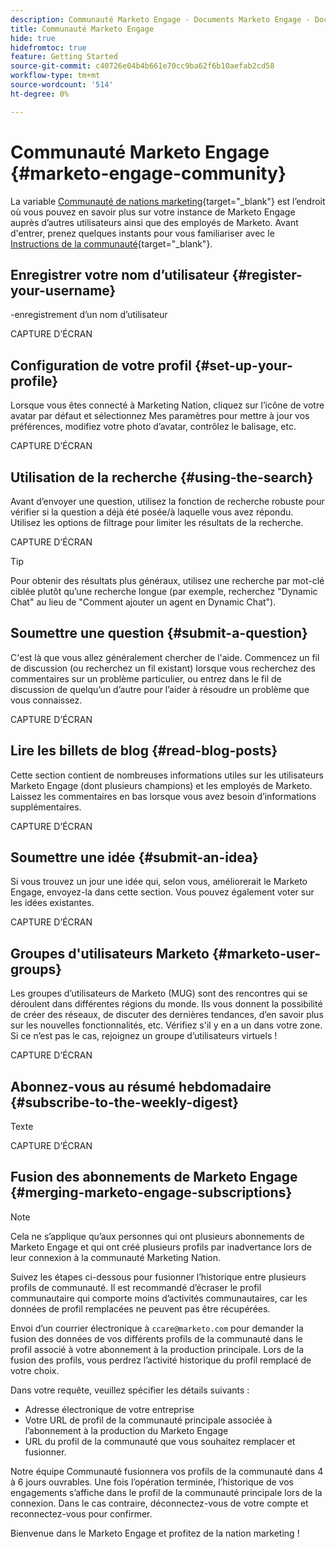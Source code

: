 ```yaml
---
description: Communauté Marketo Engage - Documents Marketo Engage - Documentation du produit
title: Communauté Marketo Engage
hide: true
hidefromtoc: true
feature: Getting Started
source-git-commit: c40726e04b4b661e70cc9ba62f6b10aefab2cd58
workflow-type: tm+mt
source-wordcount: '514'
ht-degree: 0%

---
```


# Communauté Marketo Engage {#marketo-engage-community}

La variable [Communauté de nations marketing](https://nation.marketo.com/){target="_blank"} est l’endroit où vous pouvez en savoir plus sur votre instance de Marketo Engage auprès d’autres utilisateurs ainsi que des employés de Marketo. Avant d&#39;entrer, prenez quelques instants pour vous familiariser avec le [Instructions de la communauté](https://nation.marketo.com/t5/community-guidelines/ct-p/community-guidelines){target="_blank"}.

## Enregistrer votre nom d’utilisateur {#register-your-username}

-enregistrement d’un nom d’utilisateur

CAPTURE D’ÉCRAN

## Configuration de votre profil {#set-up-your-profile}

Lorsque vous êtes connecté à Marketing Nation, cliquez sur l’icône de votre avatar par défaut et sélectionnez Mes paramètres pour mettre à jour vos préférences, modifiez votre photo d’avatar, contrôlez le balisage, etc.

CAPTURE D’ÉCRAN

## Utilisation de la recherche {#using-the-search}

Avant d’envoyer une question, utilisez la fonction de recherche robuste pour vérifier si la question a déjà été posée/à laquelle vous avez répondu. Utilisez les options de filtrage pour limiter les résultats de la recherche.

CAPTURE D’ÉCRAN

>[!TIP]
>
>Pour obtenir des résultats plus généraux, utilisez une recherche par mot-clé ciblée plutôt qu’une recherche longue (par exemple, recherchez &quot;Dynamic Chat&quot; au lieu de &quot;Comment ajouter un agent en Dynamic Chat&quot;).

## Soumettre une question {#submit-a-question}

C&#39;est là que vous allez généralement chercher de l&#39;aide. Commencez un fil de discussion (ou recherchez un fil existant) lorsque vous recherchez des commentaires sur un problème particulier, ou entrez dans le fil de discussion de quelqu’un d’autre pour l’aider à résoudre un problème que vous connaissez.

CAPTURE D’ÉCRAN

## Lire les billets de blog {#read-blog-posts}

Cette section contient de nombreuses informations utiles sur les utilisateurs Marketo Engage (dont plusieurs champions) et les employés de Marketo. Laissez les commentaires en bas lorsque vous avez besoin d’informations supplémentaires.

CAPTURE D’ÉCRAN

## Soumettre une idée {#submit-an-idea}

Si vous trouvez un jour une idée qui, selon vous, améliorerait le Marketo Engage, envoyez-la dans cette section. Vous pouvez également voter sur les idées existantes.

CAPTURE D’ÉCRAN

## Groupes d&#39;utilisateurs Marketo {#marketo-user-groups}

Les groupes d’utilisateurs de Marketo (MUG) sont des rencontres qui se déroulent dans différentes régions du monde. Ils vous donnent la possibilité de créer des réseaux, de discuter des dernières tendances, d’en savoir plus sur les nouvelles fonctionnalités, etc. Vérifiez s&#39;il y en a un dans votre zone. Si ce n’est pas le cas, rejoignez un groupe d’utilisateurs virtuels !

CAPTURE D’ÉCRAN

## Abonnez-vous au résumé hebdomadaire {#subscribe-to-the-weekly-digest}

Texte

CAPTURE D’ÉCRAN

## Fusion des abonnements de Marketo Engage {#merging-marketo-engage-subscriptions}

>[!NOTE]
>
>Cela ne s’applique qu’aux personnes qui ont plusieurs abonnements de Marketo Engage et qui ont créé plusieurs profils par inadvertance lors de leur connexion à la communauté Marketing Nation.

Suivez les étapes ci-dessous pour fusionner l’historique entre plusieurs profils de communauté. Il est recommandé d’écraser le profil communautaire qui comporte moins d’activités communautaires, car les données de profil remplacées ne peuvent pas être récupérées.

Envoi d’un courrier électronique à `ccare@marketo.com` pour demander la fusion des données de vos différents profils de la communauté dans le profil associé à votre abonnement à la production principale. Lors de la fusion des profils, vous perdrez l’activité historique du profil remplacé de votre choix.

Dans votre requête, veuillez spécifier les détails suivants :

* Adresse électronique de votre entreprise
* Votre URL de profil de la communauté principale associée à l’abonnement à la production du Marketo Engage
* URL du profil de la communauté que vous souhaitez remplacer et fusionner.

Notre équipe Communauté fusionnera vos profils de la communauté dans 4 à 6 jours ouvrables. Une fois l’opération terminée, l’historique de vos engagements s’affiche dans le profil de la communauté principale lors de la connexion. Dans le cas contraire, déconnectez-vous de votre compte et reconnectez-vous pour confirmer.

<p>

Bienvenue dans le Marketo Engage et profitez de la nation marketing !
